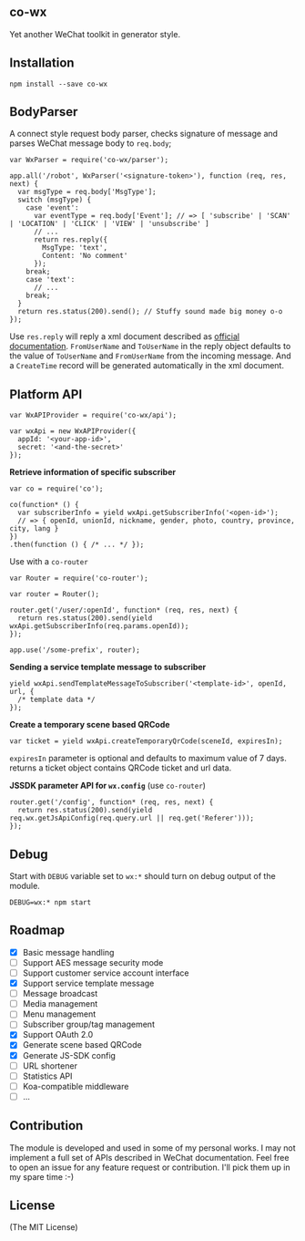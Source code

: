 co-wx
-----

Yet another WeChat toolkit in generator style.

Installation
------------

    npm install --save co-wx

BodyParser
----------

A connect style request body parser,
checks signature of message and parses WeChat message body to `req.body`;

    var WxParser = require('co-wx/parser');

    app.all('/robot', WxParser('<signature-token>'), function (req, res, next) {
      var msgType = req.body['MsgType'];
      switch (msgType) {
        case 'event':
          var eventType = req.body['Event']; // => [ 'subscribe' | 'SCAN' | 'LOCATION' | 'CLICK' | 'VIEW' | 'unsubscribe' ]
          // ...
          return res.reply({
            MsgType: 'text',
            Content: 'No comment'
          });
        break;
        case 'text':
          // ...
        break;
      }
      return res.status(200).send(); // Stuffy sound made big money o-o
    });

Use `res.reply` will reply a xml document described as [official documentation](https://mp.weixin.qq.com/wiki/14/89b871b5466b19b3efa4ada8e577d45e.html).
`FromUserName` and `ToUserName` in the reply object defaults to the value of `ToUserName` and `FromUserName` from the incoming message. And a `CreateTime` record will be generated automatically in the xml document.

Platform API
------------

    var WxAPIProvider = require('co-wx/api');

    var wxApi = new WxAPIProvider({
      appId: '<your-app-id>',
      secret: '<and-the-secret>'
    });

**Retrieve information of specific subscriber**

    var co = require('co');

    co(function* () {
      var subscriberInfo = yield wxApi.getSubscriberInfo('<open-id>');
      // => { openId, unionId, nickname, gender, photo, country, province, city, lang }
    })
    .then(function () { /* ... */ });

Use with a `co-router`

    var Router = require('co-router');

    var router = Router();

    router.get('/user/:openId', function* (req, res, next) {
      return res.status(200).send(yield wxApi.getSubscriberInfo(req.params.openId));
    });

    app.use('/some-prefix', router);

**Sending a service template message to subscriber**

    yield wxApi.sendTemplateMessageToSubscriber('<template-id>', openId, url, {
      /* template data */
    });

**Create a temporary scene based QRCode**

    var ticket = yield wxApi.createTemporaryQrCode(sceneId, expiresIn);

`expiresIn` parameter is optional and defaults to maximum value of 7 days.
returns a ticket object contains QRCode ticket and url data.

**JSSDK parameter API for `wx.config`** (use `co-router`)

    router.get('/config', function* (req, res, next) {
      return res.status(200).send(yield req.wx.getJsApiConfig(req.query.url || req.get('Referer')));
    });

Debug
-----

Start with `DEBUG` variable set to `wx:*` should turn on debug output of the module.

    DEBUG=wx:* npm start

Roadmap
-------

- [x] Basic message handling
- [ ] Support AES message security mode
- [ ] Support customer service account interface
- [x] Support service template message
- [ ] Message broadcast
- [ ] Media management
- [ ] Menu management
- [ ] Subscriber group/tag management
- [x] Support OAuth 2.0
- [x] Generate scene based QRCode
- [x] Generate JS-SDK config
- [ ] URL shortener
- [ ] Statistics API
- [ ] Koa-compatible middleware
- [ ] ...

Contribution
------------

The module is developed and used in some of my personal works.
I may not implement a full set of APIs described in WeChat documentation.
Feel free to open an issue for any feature request or contribution.
I'll pick them up in my spare time :-)

License
-------

(The MIT License)

